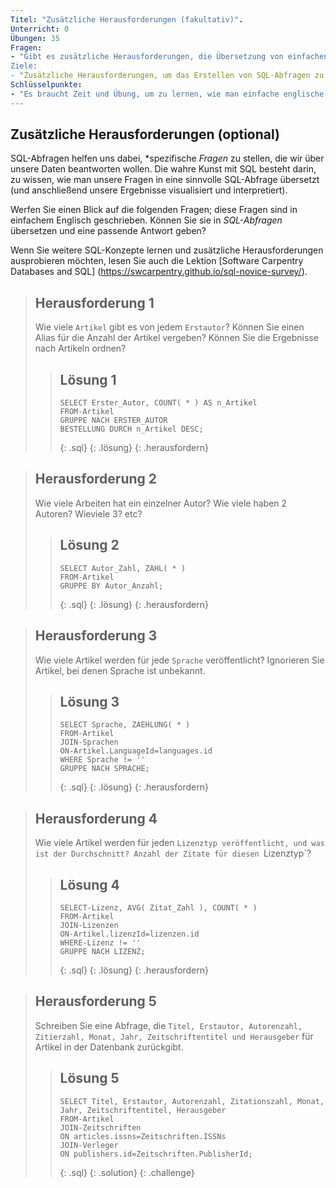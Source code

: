 ```yaml
---
Titel: "Zusätzliche Herausforderungen (fakultativ)".
Unterricht: 0
Übungen: 35
Fragen:
- "Gibt es zusätzliche Herausforderungen, die Übersetzung von einfachen englischen Abfragen in SQL-Abfragen zu üben?
Ziele:
- "Zusätzliche Herausforderungen, um das Erstellen von SQL-Abfragen zu üben."
Schlüsselpunkte:
- "Es braucht Zeit und Übung, um zu lernen, wie man einfache englische Abfragen in SQL-Abfragen übersetzt.
---
```


## Zusätzliche Herausforderungen (optional)

SQL-Abfragen helfen uns dabei, *spezifische *Fragen* zu stellen, die wir über unsere Daten beantworten wollen. Die wahre Kunst mit SQL besteht darin, zu wissen, wie man unsere Fragen in eine sinnvolle SQL-Abfrage übersetzt (und anschließend unsere Ergebnisse visualisiert und interpretiert).

Werfen Sie einen Blick auf die folgenden Fragen; diese Fragen sind in einfachem Englisch geschrieben. Können Sie sie in *SQL-Abfragen* übersetzen und eine passende Antwort geben?

Wenn Sie weitere SQL-Konzepte lernen und zusätzliche Herausforderungen ausprobieren möchten, lesen Sie auch die Lektion [Software Carpentry Databases and SQL] (https://swcarpentry.github.io/sql-novice-survey/).

> ## Herausforderung 1
> Wie viele `Artikel` gibt es von jedem `Erstautor`? Können Sie einen Alias für die Anzahl der Artikel vergeben? Können Sie die Ergebnisse nach Artikeln ordnen?
>
> > ## Lösung 1
> > ~~~
> > SELECT Erster_Autor, COUNT( * ) AS n_Artikel
> > FROM-Artikel
> > GRUPPE NACH ERSTER_AUTOR
> > BESTELLUNG DURCH n_Artikel DESC;
> > ~~~
> > {: .sql}
> {: .lösung}
{: .herausfordern}

> ## Herausforderung 2
> Wie viele Arbeiten hat ein einzelner Autor? Wie viele haben 2 Autoren? Wieviele 3? etc?
>
> > ## Lösung 2
> > ~~~
> > SELECT Autor_Zahl, ZAHL( * )
> > FROM-Artikel
> > GRUPPE BY Autor_Anzahl;
> > ~~~
> > {: .sql}
> {: .lösung}
{: .herausfordern}

> ## Herausforderung 3
> Wie viele Artikel werden für jede `Sprache` veröffentlicht? Ignorieren Sie Artikel, bei denen
> Sprache ist unbekannt.
>
> > ## Lösung 3
> > ~~~
> > SELECT Sprache, ZAEHLUNG( * )
> > FROM-Artikel
> > JOIN-Sprachen
> > ON-Artikel.LanguageId=languages.id
> > WHERE Sprache != ''
> > GRUPPE NACH SPRACHE;
> > ~~~
> > {: .sql}
> {: .lösung}
{: .herausfordern}

> ## Herausforderung 4
> Wie viele Artikel werden für jeden `Lizenztyp veröffentlicht, und was ist der Durchschnitt?
> Anzahl der Zitate für diesen `Lizenztyp`?
>
> > ## Lösung 4
> > ~~~
> > SELECT-Lizenz, AVG( Zitat_Zahl ), COUNT( * )
> > FROM-Artikel
> > JOIN-Lizenzen
> > ON-Artikel.lizenzId=lizenzen.id
> > WHERE-Lizenz != ''
> > GRUPPE NACH LIZENZ;
> > ~~~
> > {: .sql}
> {: .lösung}
{: .herausfordern}

> ## Herausforderung 5
> Schreiben Sie eine Abfrage, die `Titel, Erstautor, Autorenzahl, Zitierzahl, Monat, Jahr, Zeitschriftentitel und Herausgeber` für Artikel in der Datenbank zurückgibt.
>
> > ## Lösung 5
> > ~~~
> > SELECT Titel, Erstautor, Autorenzahl, Zitationszahl, Monat, Jahr, Zeitschriftentitel, Herausgeber
> > FROM-Artikel
> > JOIN-Zeitschriften
> > ON articles.issns=Zeitschriften.ISSNs
> > JOIN-Verleger
> > ON publishers.id=Zeitschriften.PublisherId;
> > ~~~
> > {: .sql}
> {: .solution}
{: .challenge}
